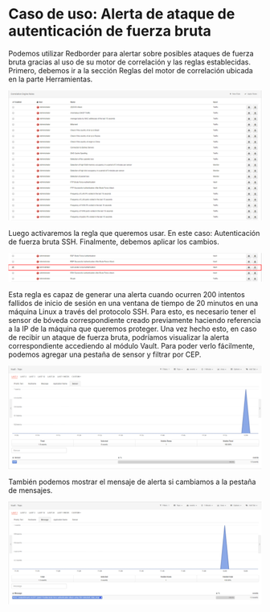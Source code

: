 # Caso de uso: Alerta de ataque de autenticación de fuerza bruta

Podemos utilizar Redborder para alertar sobre posibles ataques de fuerza bruta gracias al uso de su motor de correlación y las reglas establecidas. Primero, debemos ir a la sección Reglas del motor de correlación ubicada en la parte Herramientas.

![Reglas del CEP](images/ch30_img002_a.png)
  
Luego activaremos la regla que queremos usar. En este caso: Autenticación de fuerza bruta SSH. Finalmente, debemos aplicar los cambios.

![Reglas del CEP](images/ch30_img002_b.png)
	
Esta regla es capaz de generar una alerta cuando ocurren 200 intentos fallidos de inicio de sesión en una ventana de tiempo de 20 minutos en una máquina Linux a través del protocolo SSH. Para esto, es necesario tener el sensor de bóveda correspondiente creado previamente haciendo referencia a la IP de la máquina que queremos proteger. Una vez hecho esto, en caso de recibir un ataque de fuerza bruta, podríamos visualizar la alerta correspondiente accediendo al módulo Vault. Para poder verlo fácilmente, podemos agregar una pestaña de sensor y filtrar por CEP.

![Módulo de Vault: Alerta de ataque de fuerza bruta.](images/ch30_img002_c.png)

También podemos mostrar el mensaje de alerta si cambiamos a la pestaña de mensajes.

![Módulo de Vault: Mensaje de alerta de ataque de fuerza bruta.](images/ch30_img002_d.png)
